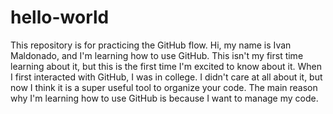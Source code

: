 # hello-world
This repository is for practicing the GitHub flow.
Hi, my name is Ivan Maldonado, and I'm learning how to use GitHub. This isn't my first time learning about it, but this is the first time I'm excited to know about it. When I first interacted with GitHub, I was in college. I didn't care at all about it, but now I think it is a super useful tool to organize your code. The main reason why I'm learning how to use GitHub is because I want to manage my code.
